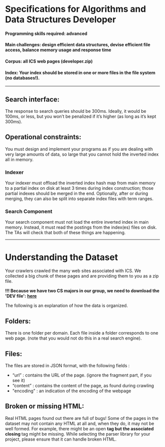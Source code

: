 # Specifications for Algorithms and Data Structures Developer
#### Programming skills required: advanced
#### Main challenges: design efficient data structures, devise efficient file access, balance memory usage and response time
#### Corpus: all ICS web pages (developer.zip)
#### Index: Your index should be stored in one or more files in the file system (no databases!).

<hr>

## Search interface:

The response to search queries should be  300ms. 
Ideally, it would be  100ms, or less, but you won’t be penalized if it’s higher (as long as it’s kept  300ms).

## Operational constraints:
You must design and implement your programs as if you are dealing with very large amounts of data, so large that you cannot hold the inverted index all in memory. 

### Indexer
Your indexer must offload the inverted index hash map from main memory to a partial index on disk at least 3 times during index construction; those partial indexes should be merged in the end. 
Optionally, after or during merging, they can also be split into separate index files with term ranges. 

### Search Component
Your search component must not load the entire inverted index in main memory. 
Instead, it must read the postings from the index(es) files on disk. The TAs will check that both of these things are happening.

<hr>

# Understanding the Dataset

Your crawlers crawled the many web sites associated with ICS. 
We collected a big chunk of these pages and are providing them to you as a zip file.

**!!! Because we have two CS majors in our group, we need to download the 'DEV file':** [**here**](https://www.ics.uci.edu/~algol/teaching/informatics141cs121w2020/a3files/developer.zip)

The following is an explanation of how the data is organized.

## Folders:
There is one folder per domain. 
Each file inside a folder corresponds to one web page. (note that you would not do this in a real search engine). 

## Files:
The files are stored in JSON format, with the following fields :
- “url” : contains the URL of the page. (ignore the fragment part, if you see it)
- “content” : contains the content of the page, as found during crawling
- "encoding" : an indication of the encoding of the webpage

## Broken or missing HTML:
Real HTML pages found out there are full of bugs! 
Some of the pages in the dataset may not contain any HTML at all and, when they do, it may not be well formed. 
For example, there might be an open <strong> tag but the associated closing </strong> tag might be missing. 
While selecting the parser library for your project, please ensure that it can handle broken HTML.